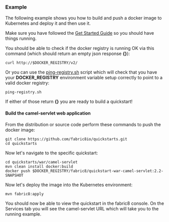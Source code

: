 ### Example

The following example shows you how to build and push a docker image to Kubernetes and deploy it and then use it.

Make sure you have followed the [Get Started Guide](http://fabric8.io/guide/getStarted.html) so you should have things running.

You should be able to check if the docker registry is running OK via this command (which should return an empty json response **{}**):

    curl http://$DOCKER_REGISTRY/v2/

Or you can use the [ping-registry.sh](https://github.com/fabric8io/fabric8/blob/master/bin/ping-registry.sh) script which will check that you have your **DOCKER_REGISTRY** environment variable setup correctly to point to a valid docker registry:

    ping-registry.sh

If either of those return **{}** you are ready to build a quickstart!

#### Build the camel-servlet web application

From the distribution or source code perform these commands to push the docker image:

    git clone https://github.com/fabric8io/quickstarts.git
    cd quickstarts

Now let's navigate to the specific quickstart:

    cd quickstarts/war/camel-servlet
    mvn clean install docker:build
    docker push $DOCKER_REGISTRY/fabric8/quickstart-war-camel-servlet:2.2-SNAPSHOT

Now let's deploy the image into the Kubernetes environment:

    mvn fabric8:apply

You should now be able to view the quickstart in the fabric8 console.  On the Services tab you will see the camel-servlet URL which will take you to the running example.
